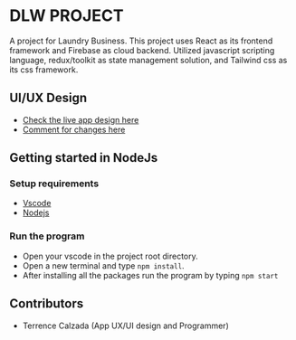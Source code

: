 # DLW PROJECT

A project for Laundry Business. This project uses React as its frontend framework and Firebase as cloud backend. Utilized javascript scripting language, redux/toolkit as state management solution, and Tailwind css as its css framework.

## UI/UX Design

- [Check the live app design here](https://www.figma.com/proto/1iKljyh6bTiSo9ByyT1kis/DLW?node-id=12%3A124&scaling=min-zoom&page-id=0%3A1&starting-point-node-id=12%3A114)
- [Comment for changes here](https://www.figma.com/file/1iKljyh6bTiSo9ByyT1kis/DLW?node-id=0%3A1)

## Getting started in NodeJs

### Setup requirements

- [Vscode](https://code.visualstudio.com/download)
- [Nodejs](https://nodejs.org/en/)

### Run the program

- Open your vscode in the project root directory.
- Open a new terminal and type `npm install`.
- After installing all the packages run the program by typing `npm start`

## Contributors

- Terrence Calzada (App UX/UI design and Programmer)

